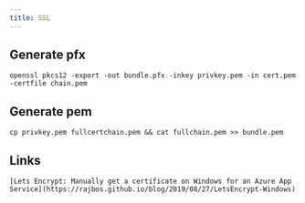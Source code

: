 ```yaml
---
title: SSL
---
```


## Generate pfx
```
openssl pkcs12 -export -out bundle.pfx -inkey privkey.pem -in cert.pem -certfile chain.pem
```

## Generate pem
```
cp privkey.pem fullcertchain.pem && cat fullchain.pem >> bundle.pem
```

## Links
```
[Lets Encrypt: Manually get a certificate on Windows for an Azure App Service](https://rajbos.github.io/blog/2019/08/27/LetsEncrypt-Windows)
```